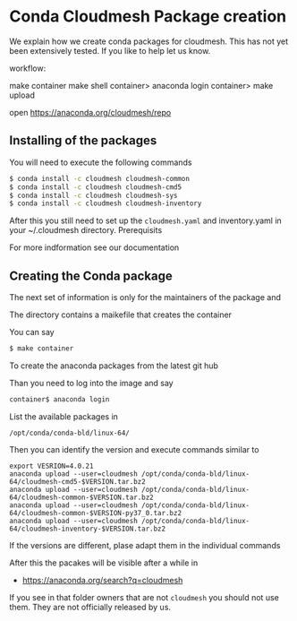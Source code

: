 # Conda Cloudmesh Package creation

We explain how we create conda packages for cloudmesh. This has not yet been
extensively tested. If you like to help let us know.

workflow:

make container
make shell
container> anaconda login
container> make upload

open https://anaconda.org/cloudmesh/repo


## Installing of the packages

You will need to execute the following commands

```bash
$ conda install -c cloudmesh cloudmesh-common
$ conda install -c cloudmesh cloudmesh-cmd5
$ conda install -c cloudmesh cloudmesh-sys
$ conda install -c cloudmesh cloudmesh-inventory
```

After this you still need to set up the `cloudmesh.yaml` and
inventory.yaml in your ~/.cloudmesh directory. Prerequisits

For more indformation see our documentation


## Creating the Conda package

The next set of information is only for the maintainers of the package and

The directory contains a maikefile that creates the container

You can say 

```bash
$ make container
```

To create the anaconda packages from the latest git hub

Than you need to log into the image and say

```bash
container$ anaconda login
```

List the available packages in 

    /opt/conda/conda-bld/linux-64/

Then you can identify the version and execute commands similar to

    export VESRION=4.0.21
    anaconda upload --user=cloudmesh /opt/conda/conda-bld/linux-64/cloudmesh-cmd5-$VERSION.tar.bz2
    anaconda upload --user=cloudmesh /opt/conda/conda-bld/linux-64/cloudmesh-common-$VERSION.tar.bz2
    anaconda upload --user=cloudmesh /opt/conda/conda-bld/linux-64/cloudmesh-common-$VERSION-py37_0.tar.bz2
    anaconda upload --user=cloudmesh /opt/conda/conda-bld/linux-64/cloudmesh-inventory-$VERSION.tar.bz2

If the versions are different, plase adapt them in the individual commands

After this the pacakes will be visible after a while in 

* <https://anaconda.org/search?q=cloudmesh>

If you see in that folder owners that are not `cloudmesh` you should not use
them. They are not officially released by us.
